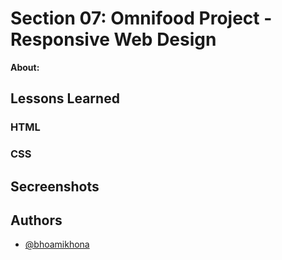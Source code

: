 # Section 07: Omnifood Project - Responsive Web Design

**About:**

## Lessons Learned

### HTML

### CSS

## Secreenshots

## Authors

- [@bhoamikhona](https://github.com/bhoamikhona)
